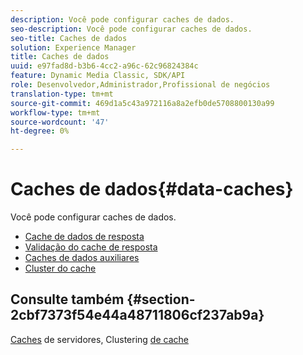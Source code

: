 ```yaml
---
description: Você pode configurar caches de dados.
seo-description: Você pode configurar caches de dados.
seo-title: Caches de dados
solution: Experience Manager
title: Caches de dados
uuid: e97fad8d-b3b6-4cc2-a96c-62c96824384c
feature: Dynamic Media Classic, SDK/API
role: Desenvolvedor,Administrador,Profissional de negócios
translation-type: tm+mt
source-git-commit: 469d1a5c43a972116a8a2efb0de5708800130a99
workflow-type: tm+mt
source-wordcount: '47'
ht-degree: 0%

---
```



# Caches de dados{#data-caches}

Você pode configurar caches de dados.

+ [Cache de dados de resposta](c-response-data-cache.md)
+ [Validação do cache de resposta](c-response-cache-validation.md)
+ [Caches de dados auxiliares](c-auxiliary-data-caches.md)
+ [Cluster do cache](c-cache-clustering.md)

## Consulte também {#section-2cbf7373f54e44a48711806cf237ab9a}

[Caches](../../../../is-api/image-serving-api-ref/c-configuration-and-administration/c-server-settings/r-server-caches.md#reference-f6c7f73ea10f4c3ca93acd79a856e00e) de servidores, Clustering  [de cache](../../../../is-api/image-serving-api-ref/c-configuration-and-administration/c-server-settings/r-cache-clustering.md#reference-a24c6b99da174203947788844626b951)
